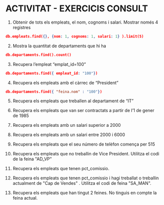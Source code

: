 # ACTIVITAT - EXERCICIS CONSULT

1. Obtenir de tots els empleats, el nom, cognoms i salari. Mostrar només 4 registres

```json
db.empleats.find({}, {nom: 1, cognoms: 1, salari: 1} ).limit(5)
```
2. Mostra la quantitat de departaments que hi ha

```json
db.departaments.find().count()
```

3. Recupera l’empleat “emplat_id=100”

```json
db.departaments.find({ empleat_id: "100"})
```

4. Recupera els empleats amb el càrrec de “President”

```json
db.departaments.find({ "feina.nom" : "100"})
```

5. Recupera els empleats que treballen al departament de “IT”

6. Recupera els empleats que van ser contractats a partir de l’1 de gener de 1985

7. Recupera els empleats amb un salari superior a 2000

8. Recupera els empleats amb un salari entre 2000 i 6000

9. Recupera els empleats que el seu número de telèfon comença per 515

10. Recupera els empleats que no treballin de Vice President. Utilitza el codi de la feina
"AD_VP"

11. Recupera els empleats que tenen pct_comissio.

12. Recupera els empleats que tenen pct_comissio i hagi treballat o treballin
actualment de "Cap de Vendes" . Utilitza el codi de feina "SA_MAN".

13. Recupera els empleats que han tingut 2 feines. No tinguis en compte la feina
actual.